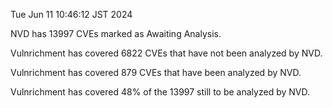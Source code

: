 Tue Jun 11 10:46:12 JST 2024

NVD has 13997 CVEs marked as Awaiting Analysis.

Vulnrichment has covered 6822 CVEs that have not been analyzed by NVD.

Vulnrichment has covered 879 CVEs that have been analyzed by NVD.

Vulnrichment has covered 48% of the 13997 still to be analyzed by NVD.

